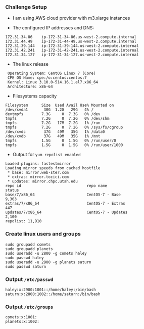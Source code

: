 ### Challenge Setup

* I am using AWS cloud provider with m3.xlarge instances

* The configured IP addresses and DNS:
```
172.31.34.86    ip-172-31-34-86.us-west-2.compute.internal
172.31.44.49    ip-172-31-44-49.us-west-2.compute.internal
172.31.39.144   ip-172-31-39-144.us-west-2.compute.internal
172.31.42.241   ip-172-31-42-241.us-west-2.compute.internal
172.31.34.127   ip-172-31-34-127.us-west-2.compute.internal
```

* The linux release
```
 Operating System: CentOS Linux 7 (Core)
 CPE OS Name: cpe:/o:centos:centos:7
 Kernel: Linux 3.10.0-514.16.1.el7.x86_64
 Architecture: x86-64
 ```     
 
 * Filesystems capacity
 ```
 Filesystem      Size  Used Avail Use% Mounted on
/dev/xvda1       30G  1.2G   29G   4% /
devtmpfs        7.3G     0  7.3G   0% /dev
tmpfs           7.2G     0  7.2G   0% /dev/shm
tmpfs           7.2G   17M  7.2G   1% /run
tmpfs           7.2G     0  7.2G   0% /sys/fs/cgroup
/dev/xvdc        37G   49M   35G   1% /data0
/dev/xvdb        37G   49M   35G   1% /mnt
tmpfs           1.5G     0  1.5G   0% /run/user/0
tmpfs           1.5G     0  1.5G   0% /run/user/1000
 ```
 
* Output for `yum repolist enabled`
```
Loaded plugins: fastestmirror
Loading mirror speeds from cached hostfile
 * base: mirror.web-ster.com
 * extras: mirror.tocici.com
 * updates: mirror.chpc.utah.edu
repo id                             repo name                             status
base/7/x86_64                       CentOS-7 - Base                       9,363
extras/7/x86_64                     CentOS-7 - Extras                       447
updates/7/x86_64                    CentOS-7 - Updates                    2,100
repolist: 11,910
```

### Create linux users and groups
```
sudo groupadd comets
sudo groupadd planets
sudo useradd -u 2800 -g comets haley
sudo passwd haley
sudo useradd -u 2900 -g planets saturn
sudo passwd saturn
```

### Output `/etc/passwd`
```
haley:x:2900:1001::/home/haley:/bin/bash
saturn:x:2800:1002::/home/saturn:/bin/bash
```

### Output `/etc/groups`
```
comets:x:1001:
planets:x:1002:
```
